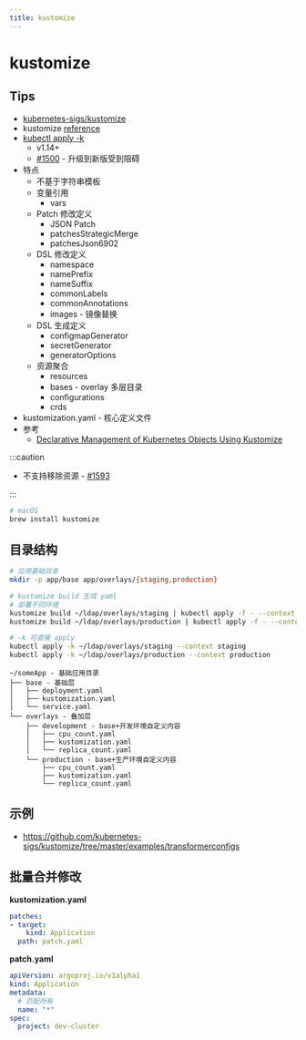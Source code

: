 ```yaml
---
title: kustomize
---
```


# kustomize
## Tips
* [kubernetes-sigs/kustomize](https://github.com/kubernetes-sigs/kustomize)
* kustomize [reference](https://kubectl.docs.kubernetes.io/references/kustomize/)
* [kubectl apply -k](https://kubectl.docs.kubernetes.io/pages/app_management/introduction.html)
  * v1.14+
  * [#1500](https://github.com/kubernetes-sigs/kustomize/issues/1500) - 升级到新版受到阻碍
* 特点
  * 不基于字符串模板
  * 变量引用
    * vars
  * Patch 修改定义
    * JSON Patch
    * patchesStrategicMerge
    * patchesJson6902
  * DSL 修改定义
    * namespace
    * namePrefix
    * nameSuffix
    * commonLabels
    * commonAnnotations
    * images - 镜像替换
  * DSL 生成定义
    * configmapGenerator
    * secretGenerator
    * generatorOptions
  * 资源聚合
    * resources
    * bases - overlay 多层目录
    * configurations
    * crds
* kustomization.yaml - 核心定义文件
* 参考
  * [Declarative Management of Kubernetes Objects Using Kustomize](https://kubernetes.io/docs/tasks/manage-kubernetes-objects/kustomization/)

:::caution

* 不支持移除资源 - [#1593](https://github.com/kubernetes-sigs/kustomize/issues/1593)

:::


```bash
# macOS
brew install kustomize
```

## 目录结构

```bash
# 应用基础目录
mkdir -p app/base app/overlays/{staging,production}

# kustomize build 生成 yaml
# 部署不同环境
kustomize build ~/ldap/overlays/staging | kubectl apply -f - --context staging
kustomize build ~/ldap/overlays/production | kubectl apply -f - --context production

# -k 可直接 apply
kubectl apply -k ~/ldap/overlays/staging --context staging
kubectl apply -k ~/ldap/overlays/production --context production
```

```
~/someApp - 基础应用目录
├── base - 基础层
│   ├── deployment.yaml
│   ├── kustomization.yaml
│   └── service.yaml
└── overlays - 叠加层
    ├── development - base+开发环境自定义内容
    │   ├── cpu_count.yaml
    │   ├── kustomization.yaml
    │   └── replica_count.yaml
    └── production - base+生产环境自定义内容
        ├── cpu_count.yaml
        ├── kustomization.yaml
        └── replica_count.yaml
```

## 示例
* https://github.com/kubernetes-sigs/kustomize/tree/master/examples/transformerconfigs


## 批量合并修改

__kustomization.yaml__
```yml
patches:
- target:
    kind: Application
  path: patch.yaml
```

__patch.yaml__
```yml
apiVersion: argoproj.io/v1alpha1
kind: Application
metadata:
  # 匹配所有
  name: "*"
spec:
  project: dev-cluster
```


